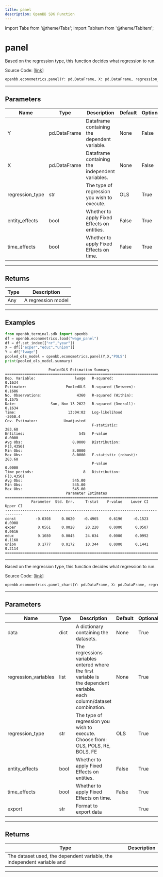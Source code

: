 ```yaml
---
title: panel
description: OpenBB SDK Function
---
```


import Tabs from '@theme/Tabs';
import TabItem from '@theme/TabItem';

# panel

<Tabs>
<TabItem value="model" label="Model" default>

Based on the regression type, this function decides what regression to run.

Source Code: [[link](https://github.com/OpenBB-finance/OpenBBTerminal/tree/main/openbb_terminal/econometrics/regression_model.py#L34)]

```python
openbb.econometrics.panel(Y: pd.DataFrame, X: pd.DataFrame, regression_type: str = "OLS", entity_effects: bool = False, time_effects: bool = False)
```

---

## Parameters

| Name | Type | Description | Default | Optional |
| ---- | ---- | ----------- | ------- | -------- |
| Y | pd.DataFrame | Dataframe containing the dependent variable. | None | False |
| X | pd.DataFrame | Dataframe containing the independent variables. | None | False |
| regression_type | str | The type of regression you wish to execute. | OLS | True |
| entity_effects | bool | Whether to apply Fixed Effects on entities. | False | True |
| time_effects | bool | Whether to apply Fixed Effects on time. | False | True |


---

## Returns

| Type | Description |
| ---- | ----------- |
| Any | A regression model |
---

## Examples

```python
from openbb_terminal.sdk import openbb
df = openbb.econometrics.load("wage_panel")
df = df.set_index(["nr","year"])
X = df[["exper","educ","union"]]
Y = df["lwage"]
pooled_ols_model = openbb.econometrics.panel(Y,X,"POLS")
print(pooled_ols_model.summary)
```

```
                    PooledOLS Estimation Summary
================================================================================
Dep. Variable:                  lwage   R-squared:                        0.1634
Estimator:                  PooledOLS   R-squared (Between):              0.1686
No. Observations:                4360   R-squared (Within):               0.1575
Date:                Sun, Nov 13 2022   R-squared (Overall):              0.1634
Time:                        13:04:02   Log-likelihood                   -3050.4
Cov. Estimator:            Unadjusted
                                        F-statistic:                      283.68
Entities:                         545   P-value                           0.0000
Avg Obs:                       8.0000   Distribution:                  F(3,4356)
Min Obs:                       8.0000
Max Obs:                       8.0000   F-statistic (robust):             283.68
                                        P-value                           0.0000
Time periods:                       8   Distribution:                  F(3,4356)
Avg Obs:                       545.00
Min Obs:                       545.00
Max Obs:                       545.00
                            Parameter Estimates
==============================================================================
            Parameter  Std. Err.     T-stat    P-value    Lower CI    Upper CI
------------------------------------------------------------------------------
const         -0.0308     0.0620    -0.4965     0.6196     -0.1523      0.0908
exper          0.0561     0.0028     20.220     0.0000      0.0507      0.0616
educ           0.1080     0.0045     24.034     0.0000      0.0992      0.1168
union          0.1777     0.0172     10.344     0.0000      0.1441      0.2114
==============================================================================
```
---



</TabItem>
<TabItem value="view" label="Chart">

Based on the regression type, this function decides what regression to run.

Source Code: [[link](https://github.com/OpenBB-finance/OpenBBTerminal/tree/main/openbb_terminal/econometrics/regression_view.py#L23)]

```python
openbb.econometrics.panel_chart(Y: pd.DataFrame, X: pd.DataFrame, regression_type: str = "OLS", entity_effects: bool = False, time_effects: bool = False, export: str = "")
```

---

## Parameters

| Name | Type | Description | Default | Optional |
| ---- | ---- | ----------- | ------- | -------- |
| data | dict | A dictionary containing the datasets. | None | True |
| regression_variables | list | The regressions variables entered where the first variable is<br/>the dependent variable.<br/>each column/dataset combination. | None | True |
| regression_type | str | The type of regression you wish to execute. Choose from:<br/>OLS, POLS, RE, BOLS, FE | OLS | True |
| entity_effects | bool | Whether to apply Fixed Effects on entities. | False | True |
| time_effects | bool | Whether to apply Fixed Effects on time. | False | True |
| export | str | Format to export data |  | True |


---

## Returns

| Type | Description |
| ---- | ----------- |
| The dataset used, the dependent variable, the independent variable and |  |
---



</TabItem>
</Tabs>